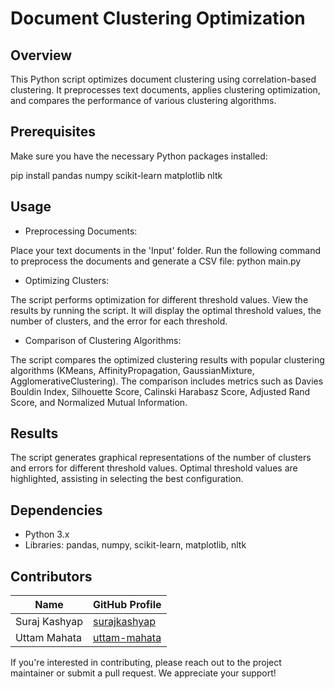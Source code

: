 # Document Clustering Optimization

## Overview

This Python script optimizes document clustering using correlation-based clustering. It preprocesses text documents, applies clustering optimization, and compares the performance of various clustering algorithms.

## Prerequisites

Make sure you have the necessary Python packages installed:

pip install pandas numpy scikit-learn matplotlib nltk


## Usage
- Preprocessing Documents:

Place your text documents in the 'Input' folder.
Run the following command to preprocess the documents and generate a CSV file:
python main.py
- Optimizing Clusters:

The script performs optimization for different threshold values.
View the results by running the script. It will display the optimal threshold values, the number of clusters, and the error for each threshold.
- Comparison of Clustering Algorithms:

The script compares the optimized clustering results with popular clustering algorithms (KMeans, AffinityPropagation, GaussianMixture, AgglomerativeClustering).
The comparison includes metrics such as Davies Bouldin Index, Silhouette Score, Calinski Harabasz Score, Adjusted Rand Score, and Normalized Mutual Information.
## Results
The script generates graphical representations of the number of clusters and errors for different threshold values.
Optimal threshold values are highlighted, assisting in selecting the best configuration.
## Dependencies
- Python 3.x
- Libraries: pandas, numpy, scikit-learn, matplotlib, nltk

## Contributors

| Name              |  GitHub Profile                                   |
|-------------------|---------------------------------------------------|
| Suraj Kashyap     |  [surajkashyap](https://github.com/imsuraj675)    |
| Uttam Mahata      | [uttam-mahata](https://github.com/Uttam-Mahata)   |


If you're interested in contributing, please reach out to the project maintainer or submit a pull request. We appreciate your support!
